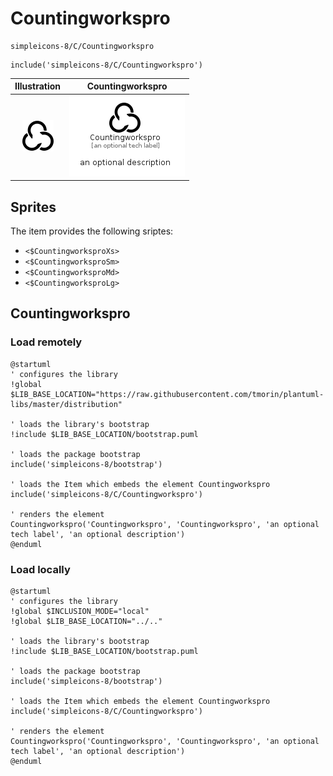 # Countingworkspro


```text
simpleicons-8/C/Countingworkspro
```

```text
include('simpleicons-8/C/Countingworkspro')
```



| Illustration | Countingworkspro |
| :---: | :---: |
| ![illustration for Illustration](../../simpleicons-8/C/Countingworkspro.png) | ![illustration for Countingworkspro](../../simpleicons-8/C/Countingworkspro.Local.png) |



## Sprites
The item provides the following sriptes:

- `<$CountingworksproXs>`
- `<$CountingworksproSm>`
- `<$CountingworksproMd>`
- `<$CountingworksproLg>`





## Countingworkspro

### Load remotely
```plantuml
@startuml
' configures the library
!global $LIB_BASE_LOCATION="https://raw.githubusercontent.com/tmorin/plantuml-libs/master/distribution"

' loads the library's bootstrap
!include $LIB_BASE_LOCATION/bootstrap.puml

' loads the package bootstrap
include('simpleicons-8/bootstrap')

' loads the Item which embeds the element Countingworkspro
include('simpleicons-8/C/Countingworkspro')

' renders the element
Countingworkspro('Countingworkspro', 'Countingworkspro', 'an optional tech label', 'an optional description')
@enduml
```

### Load locally
```plantuml
@startuml
' configures the library
!global $INCLUSION_MODE="local"
!global $LIB_BASE_LOCATION="../.."

' loads the library's bootstrap
!include $LIB_BASE_LOCATION/bootstrap.puml

' loads the package bootstrap
include('simpleicons-8/bootstrap')

' loads the Item which embeds the element Countingworkspro
include('simpleicons-8/C/Countingworkspro')

' renders the element
Countingworkspro('Countingworkspro', 'Countingworkspro', 'an optional tech label', 'an optional description')
@enduml
```

